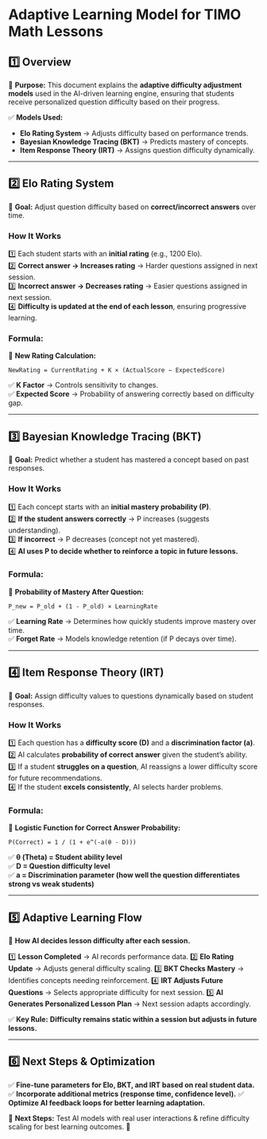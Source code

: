 # **Adaptive Learning Model for TIMO Math Lessons**

## **1️⃣ Overview**
📌 **Purpose:** This document explains the **adaptive difficulty adjustment models** used in the AI-driven learning engine, ensuring that students receive personalized question difficulty based on their progress.

✅ **Models Used:**
- **Elo Rating System** → Adjusts difficulty based on performance trends.
- **Bayesian Knowledge Tracing (BKT)** → Predicts mastery of concepts.
- **Item Response Theory (IRT)** → Assigns question difficulty dynamically.

---

## **2️⃣ Elo Rating System**
📌 **Goal:** Adjust question difficulty based on **correct/incorrect answers** over time.

### **How It Works**
1️⃣ Each student starts with an **initial rating** (e.g., 1200 Elo).  
2️⃣ **Correct answer → Increases rating** → Harder questions assigned in next session.  
3️⃣ **Incorrect answer → Decreases rating** → Easier questions assigned in next session.  
4️⃣ **Difficulty is updated at the end of each lesson**, ensuring progressive learning.  

### **Formula:**
📌 **New Rating Calculation:**
```
NewRating = CurrentRating + K × (ActualScore − ExpectedScore)
```
✅ **K Factor** → Controls sensitivity to changes.  
✅ **Expected Score** → Probability of answering correctly based on difficulty gap.  

---

## **3️⃣ Bayesian Knowledge Tracing (BKT)**
📌 **Goal:** Predict whether a student has mastered a concept based on past responses.

### **How It Works**
1️⃣ Each concept starts with an **initial mastery probability (P)**.  
2️⃣ **If the student answers correctly** → P increases (suggests understanding).  
3️⃣ **If incorrect** → P decreases (concept not yet mastered).  
4️⃣ **AI uses P to decide whether to reinforce a topic in future lessons.**  

### **Formula:**
📌 **Probability of Mastery After Question:**
```
P_new = P_old + (1 - P_old) × LearningRate
```
✅ **Learning Rate** → Determines how quickly students improve mastery over time.  
✅ **Forget Rate** → Models knowledge retention (if P decays over time).  

---

## **4️⃣ Item Response Theory (IRT)**
📌 **Goal:** Assign difficulty values to questions dynamically based on student responses.

### **How It Works**
1️⃣ Each question has a **difficulty score (D)** and a **discrimination factor (a)**.  
2️⃣ AI calculates **probability of correct answer** given the student’s ability.  
3️⃣ If a student **struggles on a question**, AI reassigns a lower difficulty score for future recommendations.  
4️⃣ If the student **excels consistently**, AI selects harder problems.  

### **Formula:**
📌 **Logistic Function for Correct Answer Probability:**
```
P(Correct) = 1 / (1 + e^(-a(θ - D)))
```
✅ **θ (Theta) = Student ability level**  
✅ **D = Question difficulty level**  
✅ **a = Discrimination parameter (how well the question differentiates strong vs weak students)**  

---

## **5️⃣ Adaptive Learning Flow**
📌 **How AI decides lesson difficulty after each session.**

1️⃣ **Lesson Completed** → AI records performance data.
2️⃣ **Elo Rating Update** → Adjusts general difficulty scaling.
3️⃣ **BKT Checks Mastery** → Identifies concepts needing reinforcement.
4️⃣ **IRT Adjusts Future Questions** → Selects appropriate difficulty for next session.
5️⃣ **AI Generates Personalized Lesson Plan** → Next session adapts accordingly.

✅ **Key Rule:** **Difficulty remains static within a session but adjusts in future lessons.**

---

## **6️⃣ Next Steps & Optimization**
✅ **Fine-tune parameters for Elo, BKT, and IRT based on real student data.**
✅ **Incorporate additional metrics (response time, confidence level).**
✅ **Optimize AI feedback loops for better learning adaptation.**

📌 **Next Steps:** Test AI models with real user interactions & refine difficulty scaling for best learning outcomes. 🚀

